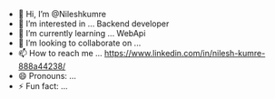 - 👋 Hi, I’m @Nileshkumre
- 👀 I’m interested in ... Backend developer
- 🌱 I’m currently learning ... WebApi
- 💞️ I’m looking to collaborate on ...
- 📫 How to reach me ... https://www.linkedin.com/in/nilesh-kumre-888a44238/
- 😄 Pronouns: ...
- ⚡ Fun fact: ...

<!---
Nileshkumre/Nileshkumre is a ✨ special ✨ repository because its `README.md` (this file) appears on your GitHub profile.
You can click the Preview link to take a look at your changes.
--->
